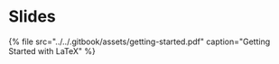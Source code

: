 # Slides

{% file src="../../.gitbook/assets/getting-started.pdf" caption="Getting Started with LaTeX" %}

